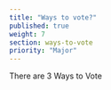 ```yaml
---
title: "Ways to vote?"
published: true
weight: 7
section: ways-to-vote
priority: "Major"
---
```

There are 3 Ways to Vote 
  